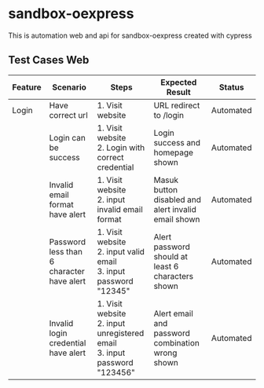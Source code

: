 # sandbox-oexpress

This is automation web and api for sandbox-oexpress created with cypress

## Test Cases Web

| Feature | Scenario                                  | Steps                                                                         | Expected Result                                     | Status    |
| ------- | ----------------------------------------- | ----------------------------------------------------------------------------- | --------------------------------------------------- | --------- |
| Login   | Have correct url                          | 1. Visit website                                                              | URL redirect to /login                              | Automated |
|         | Login can be success                      | 1. Visit website<br>2. Login with correct credential                          | Login success and homepage shown                    | Automated |
|         | Invalid email format have alert           | 1. Visit website<br>2. input invalid email format                             | Masuk button disabled and alert invalid email shown | Automated |
|         | Password less than 6 character have alert | 1. Visit website<br>2. input valid email<br>3. input password "12345"         | Alert password should at least 6 characters shown   | Automated |
|         | Invalid login credential have alert       | 1. Visit website<br>2. input unregistered email<br>3. input password "123456" | Alert email and password combination wrong shown    | Automated |

